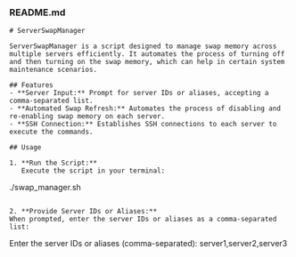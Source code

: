 ### README.md

```
# ServerSwapManager

ServerSwapManager is a script designed to manage swap memory across multiple servers efficiently. It automates the process of turning off and then turning on the swap memory, which can help in certain system maintenance scenarios.

## Features
- **Server Input:** Prompt for server IDs or aliases, accepting a comma-separated list.
- **Automated Swap Refresh:** Automates the process of disabling and re-enabling swap memory on each server.
- **SSH Connection:** Establishes SSH connections to each server to execute the commands.

## Usage

1. **Run the Script:**
   Execute the script in your terminal:
   ```
   ./swap_manager.sh
   ```

2. **Provide Server IDs or Aliases:**
   When prompted, enter the server IDs or aliases as a comma-separated list:
   ```
   Enter the server IDs or aliases (comma-separated): server1,server2,server3
   ```
```
